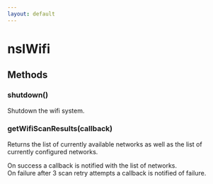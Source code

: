 ```yaml
---
layout: default
---
```


# nsIWifi #

## Methods ##

### shutdown() ###
  
Shutdown the wifi system.  
  

### getWifiScanResults(callback) ###
  
Returns the list of currently available networks as well as the list of  
currently configured networks.  
  
On success a callback is notified with the list of networks.  
On failure after 3 scan retry attempts a callback is notified of failure.  
  
